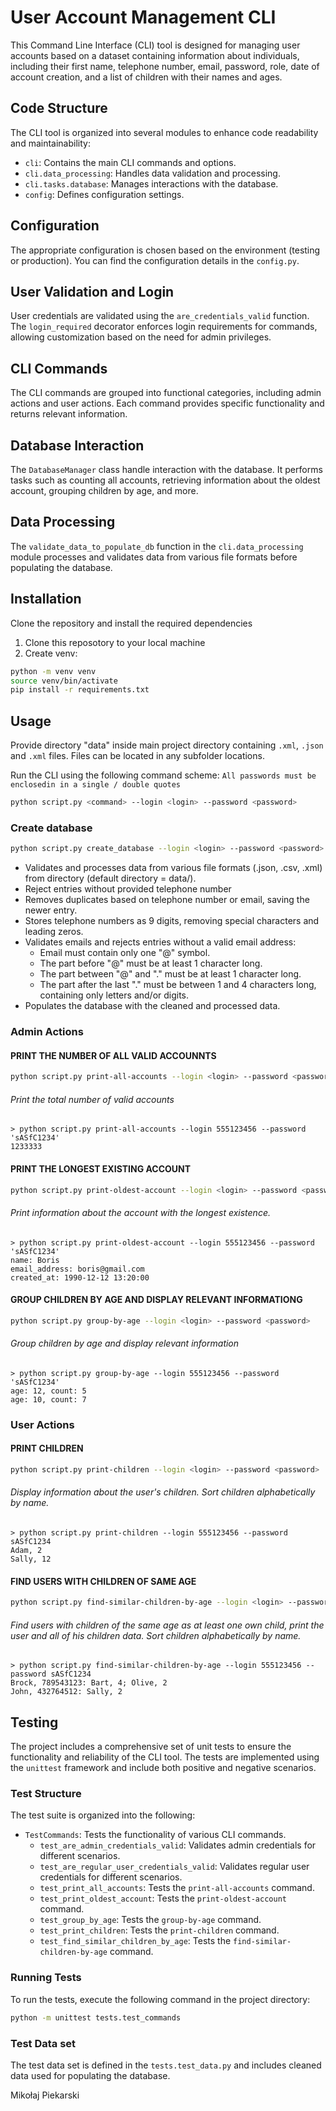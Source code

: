 # User Account Management CLI
This Command Line Interface (CLI) tool is designed for managing user accounts based on a dataset containing information about individuals, including their first name, telephone number, email, password, role, date of account creation, and a list of children with their names and ages.

## Code Structure

The CLI tool is organized into several modules to enhance code readability and maintainability:

- `cli`: Contains the main CLI commands and options.
- `cli.data_processing`: Handles data validation and processing.
- `cli.tasks.database`: Manages interactions with the database.
- `config`: Defines configuration settings.

## Configuration

The appropriate configuration is chosen based on the environment (testing or production). You can find the configuration details in the `config.py`.



## User Validation and Login

User credentials are validated using the `are_credentials_valid` function. The `login_required` decorator enforces login requirements for commands, allowing customization based on the need for admin privileges.



## CLI Commands

The CLI commands are grouped into functional categories, including admin actions and user actions. Each command provides specific functionality and returns relevant information.



## Database Interaction

The `DatabaseManager` class handle interaction with the database. It performs tasks such as counting all accounts, retrieving information about the oldest account, grouping children by age, and more.

## Data Processing

The `validate_data_to_populate_db` function in the `cli.data_processing` module processes and validates data from various file formats before populating the database.


## Installation

Clone the repository and install the required dependencies

1. Clone this reposotory to your local machine 
2. Create venv:
```bash
python -m venv venv
source venv/bin/activate
pip install -r requirements.txt
```

## Usage

Provide directory "data" inside main project directory containing `.xml`, `.json` and `.xml` files.
Files can be located in any subfolder locations.

Run the CLI using the following command scheme:
`All passwords must be enclosedin in a single / double quotes`


```bash
python script.py <command> --login <login> --password <password>
```



### Create database
```bash
python script.py create_database --login <login> --password <password>
```
- Validates and processes data from various file formats (.json, .csv, .xml) from directory (default directory = data/).
- Reject entries without provided telephone number
- Removes duplicates based on telephone number or email, saving the newer entry.
- Stores telephone numbers as 9 digits, removing special characters and leading zeros.
- Validates emails and rejects entries without a valid email address:
  - Email must contain only one "@" symbol.
  - The part before "@" must be at least 1 character long.
  - The part between "@" and "." must be at least 1 character long.
  - The part after the last "." must be between 1 and 4 characters long, containing only letters and/or digits.
- Populates the database with the cleaned and processed data.





### Admin Actions


#### PRINT THE NUMBER OF ALL VALID ACCOUNNTS

```bash
python script.py print-all-accounts --login <login> --password <password>
```
###### Print the total number of valid accounts
```commandline
> python script.py print-all-accounts --login 555123456 --password 'sASfC1234'
1233333
```


#### PRINT THE LONGEST EXISTING ACCOUNT

```bash
python script.py print-oldest-account --login <login> --password <password>
```
###### Print information about the account with the longest existence.
```commandline
> python script.py print-oldest-account --login 555123456 --password 'sASfC1234'
name: Boris
email_address: boris@gmail.com
created_at: 1990-12-12 13:20:00

```



#### GROUP CHILDREN BY AGE AND DISPLAY RELEVANT INFORMATIONG

```bash
python script.py group-by-age --login <login> --password <password>
```
###### Group children by age and display relevant information
```commandline
> python script.py group-by-age --login 555123456 --password 'sASfC1234'
age: 12, count: 5
age: 10, count: 7
```



### User Actions

#### PRINT CHILDREN

```bash
python script.py print-children --login <login> --password <password>
```
###### Display information about the user's children. Sort children alphabetically by name.

```commandline
> python script.py print-children --login 555123456 --password sASfC1234
Adam, 2
Sally, 12
```



#### FIND USERS WITH CHILDREN OF SAME AGE
```bash
python script.py find-similar-children-by-age --login <login> --password <password>
```
###### Find users with children of the same age as at least one own child, print the user and all of his children data. Sort children alphabetically by name.

```commandline
> python script.py find-similar-children-by-age --login 555123456 --password sASfC1234
Brock, 789543123: Bart, 4; Olive, 2
John, 432764512: Sally, 2
```

## Testing

The project includes a comprehensive set of unit tests to ensure the functionality and reliability of the CLI tool. The tests are implemented using the `unittest` framework and include both positive and negative scenarios.

### Test Structure

The test suite is organized into the following:

- `TestCommands`: Tests the functionality of various CLI commands.
  - `test_are_admin_credentials_valid`: Validates admin credentials for different scenarios.
  - `test_are_regular_user_credentials_valid`: Validates regular user credentials for different scenarios.
  - `test_print_all_accounts`: Tests the `print-all-accounts` command.
  - `test_print_oldest_account`: Tests the `print-oldest-account` command.
  - `test_group_by_age`: Tests the `group-by-age` command.
  - `test_print_children`: Tests the `print-children` command.
  - `test_find_similar_children_by_age`: Tests the `find-similar-children-by-age` command.

### Running Tests

To run the tests, execute the following command in the project directory:

```bash
python -m unittest tests.test_commands
```

### Test Data set
The test data set is defined in the `tests.test_data.py` and includes cleaned data used for populating the database.


Mikołaj Piekarski
